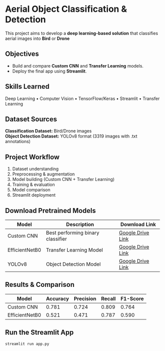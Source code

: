 # Aerial Object Classification & Detection
This project aims to develop a **deep learning-based solution** that classifies aerial images into **Bird** or **Drone**

## Objectives
- Build and compare **Custom CNN** and **Transfer Learning** models.
- Deploy the final app using **Streamlit**.

## Skills Learned
Deep Learning • Computer Vision • TensorFlow/Keras • Streamlit • Transfer Learning

## Dataset Sources
**Classification Dataset:** Bird/Drone images  
**Object Detection Dataset:** YOLOv8 format (3319 images with .txt annotations)

## Project Workflow
1. Dataset understanding  
2. Preprocessing & augmentation  
3. Model building (Custom CNN + Transfer Learning)  
4. Training & evaluation  
5. Model comparison  
6. Streamlit deployment  

##  Download Pretrained Models
| Model | Description | Download Link |
|-------|--------------|----------------|
| Custom CNN | Best performing binary classifier | [Google Drive Link](https://drive.google.com/your_custom_cnn_model) |
| EfficientNetB0 | Transfer Learning Model | [Google Drive Link](https://drive.google.com/your_efficientnet_model) |
| YOLOv8 | Object Detection Model | [Google Drive Link](https://drive.google.com/your_yolo_model) |

## Results & Comparison
| Model | Accuracy | Precision | Recall | F1-Score |
|-------|----------|-----------|--------|----------|
| Custom CNN | 0.781 | 0.724 | 0.809 | 0.764 |
| EfficientNetB0 | 0.521 | 0.471 | 0.787 | 0.590 | 

## Run the Streamlit App
```bash
streamlit run app.py
